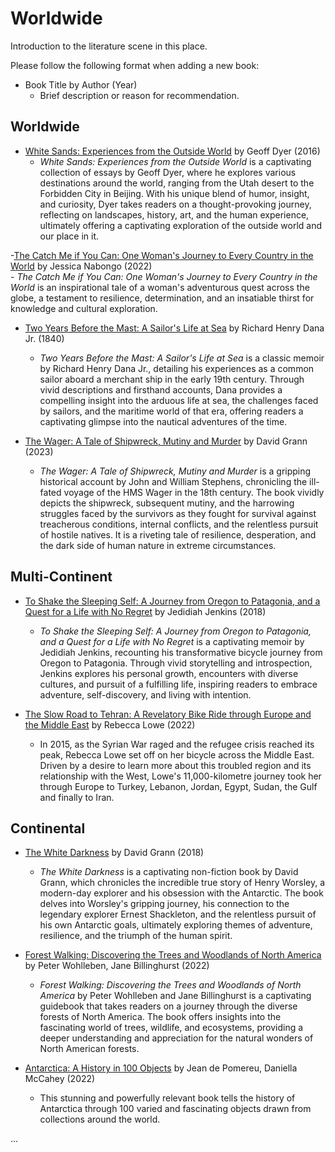 # Worldwide

Introduction to the literature scene in this place.

Please follow the following format when adding a new book:

- Book Title by Author (Year)  
   - Brief description or reason for recommendation.

## Worldwide

- [White Sands: Experiences from the Outside World](https://www.goodreads.com/book/show/26014867-white-sands) by Geoff Dyer (2016)  
    - *White Sands: Experiences from the Outside World* is a captivating collection of essays by Geoff Dyer, where he explores various destinations around the world, ranging from the Utah desert to the Forbidden City in Beijing. With his unique blend of humor, insight, and curiosity, Dyer takes readers on a thought-provoking journey, reflecting on landscapes, history, art, and the human experience, ultimately offering a captivating exploration of the outside world and our place in it.

-[The Catch Me if You Can: One Woman's Journey to Every Country in the World](https://www.goodreads.com/book/show/58950864-the-catch-me-if-you-can) by Jessica Nabongo (2022)  
    - _The Catch Me if You Can: One Woman's Journey to Every Country in the World_ is an inspirational tale of a woman's adventurous quest across the globe, a testament to resilience, determination, and an insatiable thirst for knowledge and cultural exploration.

- [Two Years Before the Mast: A Sailor's Life at Sea](https://www.goodreads.com/book/show/335397.Two_Years_Before_the_Mast) by Richard Henry Dana Jr. (1840)  
   - *Two Years Before the Mast: A Sailor's Life at Sea* is a classic memoir by Richard Henry Dana Jr., detailing his experiences as a common sailor aboard a merchant ship in the early 19th century. Through vivid descriptions and firsthand accounts, Dana provides a compelling insight into the arduous life at sea, the challenges faced by sailors, and the maritime world of that era, offering readers a captivating glimpse into the nautical adventures of the time.
   
- [The Wager: A Tale of Shipwreck, Mutiny and Murder](https://www.goodreads.com/book/show/61714633-the-wager) by David Grann (2023)  
    - *The Wager: A Tale of Shipwreck, Mutiny and Murder* is a gripping historical account by John and William Stephens, chronicling the ill-fated voyage of the HMS Wager in the 18th century. The book vividly depicts the shipwreck, subsequent mutiny, and the harrowing struggles faced by the survivors as they fought for survival against treacherous conditions, internal conflicts, and the relentless pursuit of hostile natives. It is a riveting tale of resilience, desperation, and the dark side of human nature in extreme circumstances.

## Multi-Continent

- [To Shake the Sleeping Self: A Journey from Oregon to Patagonia, and a Quest for a Life with No Regret](https://www.goodreads.com/book/show/35356383-to-shake-the-sleeping-self) by Jedidiah Jenkins (2018)  
   - *To Shake the Sleeping Self: A Journey from Oregon to Patagonia, and a Quest for a Life with No Regret* is a captivating memoir by Jedidiah Jenkins, recounting his transformative bicycle journey from Oregon to Patagonia. Through vivid storytelling and introspection, Jenkins explores his personal growth, encounters with diverse cultures, and pursuit of a fulfilling life, inspiring readers to embrace adventure, self-discovery, and living with intention.
   
- [The Slow Road to Tehran: A Revelatory Bike Ride through Europe and the Middle East](https://www.goodreads.com/book/show/60046420-the-slow-road-to-tehran) by Rebecca Lowe (2022)  
    - In 2015, as the Syrian War raged and the refugee crisis reached its peak, Rebecca Lowe set off on her bicycle across the Middle East. Driven by a desire to learn more about this troubled region and its relationship with the West, Lowe's 11,000-kilometre journey took her through Europe to Turkey, Lebanon, Jordan, Egypt, Sudan, the Gulf and finally to Iran.

## Continental

- [The White Darkness](https://www.goodreads.com/book/show/39723730-the-white-darkness) by David Grann (2018)  
   - *The White Darkness* is a captivating non-fiction book by David Grann, which chronicles the incredible true story of Henry Worsley, a modern-day explorer and his obsession with the Antarctic. The book delves into Worsley's gripping journey, his connection to the legendary explorer Ernest Shackleton, and the relentless pursuit of his own Antarctic goals, ultimately exploring themes of adventure, resilience, and the triumph of the human spirit.
   
- [Forest Walking: Discovering the Trees and Woodlands of North America](https://www.goodreads.com/book/show/59593246-forest-walking) by Peter Wohlleben, Jane Billinghurst (2022)  
    - *Forest Walking: Discovering the Trees and Woodlands of North America* by Peter Wohlleben and Jane Billinghurst is a captivating guidebook that takes readers on a journey through the diverse forests of North America. The book offers insights into the fascinating world of trees, wildlife, and ecosystems, providing a deeper understanding and appreciation for the natural wonders of North American forests.
    
- [Antarctica: A History in 100 Objects](https://www.goodreads.com/book/show/59808440-antarctica) by Jean de Pomereu, Daniella McCahey (2022)  
    - This stunning and powerfully relevant book tells the history of Antarctica through 100 varied and fascinating objects drawn from collections around the world.

...
